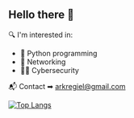 ## Hello there 👋

<!--
**arkregiel/arkregiel** is a ✨ _special_ ✨ repository because its `README.md` (this file) appears on your GitHub profile.

Here are some ideas to get you started:

- 🔭 I’m currently working on ...
- 🌱 I’m currently learning ...
- 👯 I’m looking to collaborate on ...
- 🤔 I’m looking for help with ...
- 💬 Ask me about ...
- 📫 How to reach me: ...
- 😄 Pronouns: ...
- ⚡ Fun fact: ...
-->

🔍 I'm interested in:
- 🐍 Python programming
- 📡 Networking
- 🕵️‍♂️ Cybersecurity

📬 Contact ➡ arkregiel@gmail.com


[![Top Langs](https://github-readme-stats.vercel.app/api/top-langs/?username=arkregiel&langs_count=5&theme=algolia)](https://github.com/anuraghazra/github-readme-stats)
